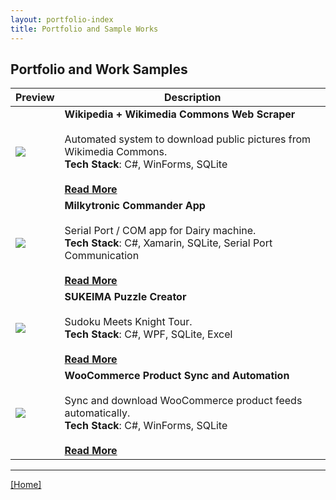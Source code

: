 ```yaml
---
layout: portfolio-index
title: Portfolio and Sample Works
---
```


## Portfolio and Work Samples

| Preview | Description |
|---------|-------------|
| [![](https://i.ytimg.com/vi/_BeI7Uu2GO0/mqdefault.jpg)](./wikimedia-commons-scraper/) | **Wikipedia + Wikimedia Commons Web Scraper**<br><br>Automated system to download public pictures from Wikimedia Commons.<br>**Tech Stack**: C#, WinForms, SQLite<br><br>[**Read More**](./wikimedia-commons-scraper/) |
| [![](https://i.ytimg.com/vi/Pj_xmaO_81E/mqdefault.jpg)](./commander/) | **Milkytronic Commander App**<br><br>Serial Port / COM app for Dairy machine.<br>**Tech Stack**: C#, Xamarin, SQLite, Serial Port Communication<br><br>[**Read More**](./commander/) |
| [![](https://i.ytimg.com/vi/KyAaBvan1HA/mqdefault.jpg)](./sukeima/) | **SUKEIMA Puzzle Creator**<br><br>Sudoku Meets Knight Tour.<br>**Tech Stack**: C#, WPF, SQLite, Excel<br><br>[**Read More**](./sukeima/) |
| [![](https://i.ytimg.com/vi/03DY9IDyFY8/mqdefault.jpg)](./woocommerce-sync/) | **WooCommerce Product Sync and Automation**<br><br>Sync and download WooCommerce product feeds automatically.<br>**Tech Stack**: C#, WinForms, SQLite<br><br>[**Read More**](./woocommerce-sync/) |

---

[[Home]](/)
